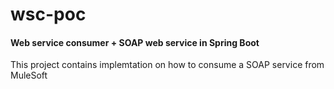 # wsc-poc

#### Web service consumer + SOAP web service in Spring Boot

This project contains implemtation on how to consume a SOAP service from MuleSoft